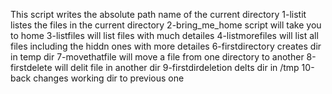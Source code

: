 This script writes the absolute path name of the current directory
1-listit listes the files in the current directory
2-bring_me_home script will take you to home
 3-listfiles will list files with much detailes
4-listmorefiles will list all files including the hiddn ones with more detailes
6-firstdirectory creates dir in temp dir
7-movethatfile will move a file from one directory to another
8-firstdelete will delit file in another dir
9-firstdirdeletion delts dir in /tmp
10-back changes working dir to previous one
